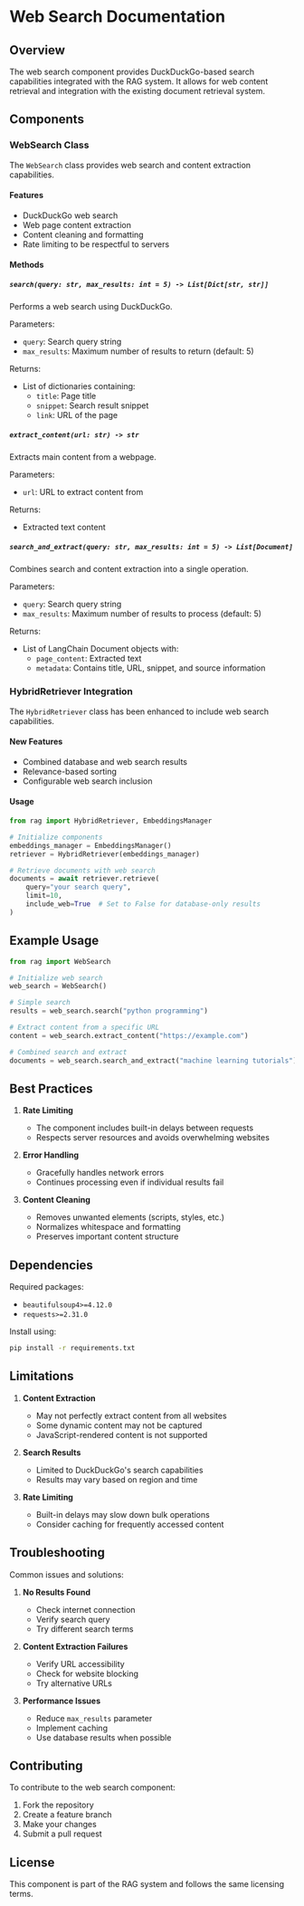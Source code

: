 # Web Search Documentation

## Overview
The web search component provides DuckDuckGo-based search capabilities integrated with the RAG system. It allows for web content retrieval and integration with the existing document retrieval system.

## Components

### WebSearch Class
The `WebSearch` class provides web search and content extraction capabilities.

#### Features
- DuckDuckGo web search
- Web page content extraction
- Content cleaning and formatting
- Rate limiting to be respectful to servers

#### Methods

##### `search(query: str, max_results: int = 5) -> List[Dict[str, str]]`
Performs a web search using DuckDuckGo.

Parameters:
- `query`: Search query string
- `max_results`: Maximum number of results to return (default: 5)

Returns:
- List of dictionaries containing:
  - `title`: Page title
  - `snippet`: Search result snippet
  - `link`: URL of the page

##### `extract_content(url: str) -> str`
Extracts main content from a webpage.

Parameters:
- `url`: URL to extract content from

Returns:
- Extracted text content

##### `search_and_extract(query: str, max_results: int = 5) -> List[Document]`
Combines search and content extraction into a single operation.

Parameters:
- `query`: Search query string
- `max_results`: Maximum number of results to process (default: 5)

Returns:
- List of LangChain Document objects with:
  - `page_content`: Extracted text
  - `metadata`: Contains title, URL, snippet, and source information

### HybridRetriever Integration

The `HybridRetriever` class has been enhanced to include web search capabilities.

#### New Features
- Combined database and web search results
- Relevance-based sorting
- Configurable web search inclusion

#### Usage

```python
from rag import HybridRetriever, EmbeddingsManager

# Initialize components
embeddings_manager = EmbeddingsManager()
retriever = HybridRetriever(embeddings_manager)

# Retrieve documents with web search
documents = await retriever.retrieve(
    query="your search query",
    limit=10,
    include_web=True  # Set to False for database-only results
)
```

## Example Usage

```python
from rag import WebSearch

# Initialize web search
web_search = WebSearch()

# Simple search
results = web_search.search("python programming")

# Extract content from a specific URL
content = web_search.extract_content("https://example.com")

# Combined search and extract
documents = web_search.search_and_extract("machine learning tutorials")
```

## Best Practices

1. **Rate Limiting**
   - The component includes built-in delays between requests
   - Respects server resources and avoids overwhelming websites

2. **Error Handling**
   - Gracefully handles network errors
   - Continues processing even if individual results fail

3. **Content Cleaning**
   - Removes unwanted elements (scripts, styles, etc.)
   - Normalizes whitespace and formatting
   - Preserves important content structure

## Dependencies

Required packages:
- `beautifulsoup4>=4.12.0`
- `requests>=2.31.0`

Install using:
```bash
pip install -r requirements.txt
```

## Limitations

1. **Content Extraction**
   - May not perfectly extract content from all websites
   - Some dynamic content may not be captured
   - JavaScript-rendered content is not supported

2. **Search Results**
   - Limited to DuckDuckGo's search capabilities
   - Results may vary based on region and time

3. **Rate Limiting**
   - Built-in delays may slow down bulk operations
   - Consider caching for frequently accessed content

## Troubleshooting

Common issues and solutions:

1. **No Results Found**
   - Check internet connection
   - Verify search query
   - Try different search terms

2. **Content Extraction Failures**
   - Verify URL accessibility
   - Check for website blocking
   - Try alternative URLs

3. **Performance Issues**
   - Reduce `max_results` parameter
   - Implement caching
   - Use database results when possible

## Contributing

To contribute to the web search component:

1. Fork the repository
2. Create a feature branch
3. Make your changes
4. Submit a pull request

## License

This component is part of the RAG system and follows the same licensing terms. 